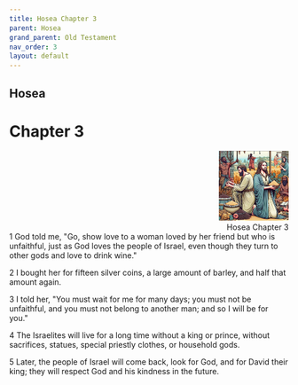 ```yaml
---
title: Hosea Chapter 3
parent: Hosea
grand_parent: Old Testament
nav_order: 3
layout: default
---
```


## Hosea

# Chapter 3

<div style="clear: both; text-align: right;">
    <img src="/assets/Image/Hosea/500/3.jpg" alt="Hosea Chapter 3" class="chapter-image" style="max-width: 25%; height: auto;"/>
    <figcaption style="font-size: 14px;">Hosea Chapter 3</figcaption>
</div>
1 God told me, "Go, show love to a woman loved by her friend but who is unfaithful, just as God loves the people of Israel, even though they turn to other gods and love to drink wine."

2 I bought her for fifteen silver coins, a large amount of barley, and half that amount again.

3 I told her, "You must wait for me for many days; you must not be unfaithful, and you must not belong to another man; and so I will be for you."

4 The Israelites will live for a long time without a king or prince, without sacrifices, statues, special priestly clothes, or household gods.

5 Later, the people of Israel will come back, look for God, and for David their king; they will respect God and his kindness in the future.


